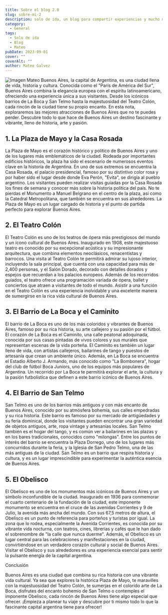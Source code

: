 ```yaml
---
title: Sobre el blog 2.0
slug: sobre-mi-2
description: solo de ida, un blog para compartir experiencias y mucho más.
category:
  - General
tags:
  - Solo de ida
  - Blog
  - Mateo
pubDate: 2023-09-01
cover: ""
coverAlt: ""
author: Mateo Galvez
---
```

<img src="/img/IMG_1324.JPG" alt="Imagen Mateo">
Buenos Aires, la capital de Argentina, es una ciudad llena de vida, historia y cultura. Conocida como el "París de América del Sur", Buenos Aires combina la elegancia europea con el espíritu latinoamericano, ofreciendo una experiencia única a sus visitantes. Desde los icónicos barrios de La Boca y San Telmo hasta la majestuosidad del Teatro Colón, cada rincón de la ciudad tiene su propio encanto. En esta nota, exploraremos las mejores atracciones de Buenos Aires que no te puedes perder. Descubre todo lo que hace de Buenos Aires un destino fascinante y vibrante, lleno de historia, arte y pasión.

## 1. La Plaza de Mayo y la Casa Rosada 

La Plaza de Mayo es el corazón histórico y político de Buenos Aires y uno de los lugares más emblemáticos de la ciudad. Rodeada por importantes edificios históricos, la plaza ha sido el escenario de numerosos eventos clave en la historia de Argentina. En uno de sus extremos se encuentra la Casa Rosada, el palacio presidencial, famoso por su distintivo color rosa y por haber sido el lugar desde donde Eva Perón, "Evita", se dirigía al pueblo argentino. Los visitantes pueden realizar visitas guiadas por la Casa Rosada los fines de semana y conocer más sobre la historia política del país. No te pierdas el Monumento a Manuel Belgrano en el centro de la plaza, así como la Catedral Metropolitana, que también se encuentra en sus alrededores. La Plaza de Mayo es un lugar cargado de historia y el punto de partida perfecto para explorar Buenos Aires.

## 2. El Teatro Colón 

El Teatro Colón es uno de los teatros de ópera más prestigiosos del mundo y un ícono cultural de Buenos Aires. Inaugurado en 1908, este majestuoso teatro es conocido por su excepcional acústica y su impresionante arquitectura, que combina elementos neoclásicos, renacentistas y barrocos. Una visita al Teatro Colón te permitirá admirar su lujoso interior, incluyendo la sala principal, que cuenta con una capacidad para más de 2,400 personas, y el Salón Dorado, decorado con detalles dorados y espejos que recuerdan a los palacios europeos. Además de los recorridos guiados, el teatro ofrece una programación variada de ópera, ballet y conciertos que atraen a visitantes de todo el mundo. Asistir a una función en el Teatro Colón es una experiencia inolvidable y una excelente manera de sumergirse en la rica vida cultural de Buenos Aires.

## 3. El Barrio de La Boca y el Caminito 

El barrio de La Boca es uno de los más coloridos y vibrantes de Buenos Aires, famoso por su rica historia, su arte callejero y su pasión por el fútbol. El corazón de La Boca es el Caminito, una calle peatonal adoquinada, conocida por sus casas pintadas de vivos colores y sus murales que representan escenas de la vida porteña. El Caminito es también un lugar lleno de vida, con artistas callejeros, bailarines de tango y puestos de artesanía que crean un ambiente único. Además, en La Boca se encuentra el Estadio Alberto J. Armando, más conocido como "La Bombonera", hogar del club de fútbol Boca Juniors, uno de los equipos más populares de Argentina. Un recorrido por La Boca te permitirá explorar el arte, la cultura y la pasión futbolística que definen a este barrio icónico de Buenos Aires.

## 4. El Barrio de San Telmo 

San Telmo es uno de los barrios más antiguos y con más encanto de Buenos Aires, conocido por su atmósfera bohemia, sus calles empedradas y su rica historia. Este barrio es famoso por su mercado de antigüedades y su feria dominical, donde los visitantes pueden encontrar una gran variedad de objetos antiguos, arte, ropa vintage y artesanías locales. San Telmo también es el hogar del tango, y es común ver a bailarines en las plazas y en los bares tradicionales, conocidos como "milongas". Entre los puntos de interés del barrio se encuentra la Plaza Dorrego, uno de los lugares más concurridos durante la feria, y la Iglesia de San Pedro Telmo, una de las más antiguas de la ciudad. San Telmo es un barrio que respira historia y cultura, y es un lugar imprescindible para experimentar la auténtica esencia de Buenos Aires.

## 5. El Obelisco 

El Obelisco es uno de los monumentos más icónicos de Buenos Aires y un símbolo inconfundible de la ciudad. Inaugurado en 1936 para conmemorar el cuarto centenario de la fundación de la ciudad, este imponente monumento se encuentra en el cruce de las avenidas Corrientes y 9 de Julio, la avenida más ancha del mundo. Con sus 67,5 metros de altura, el Obelisco es un punto de referencia para porteños y turistas por igual. La zona que lo rodea, especialmente la Avenida Corrientes, es conocida por su vibrante vida nocturna, con teatros, cines, librerías y cafés que le han dado el sobrenombre de "la calle que nunca duerme". Además, el Obelisco es un lugar central para las celebraciones y manifestaciones en la ciudad, convirtiéndose en un verdadero corazón cultural y social de Buenos Aires. Visitar el Obelisco y sus alrededores es una experiencia esencial para sentir la pulsante energía de la capital argentina.

Conclusión 

Buenos Aires es una ciudad que combina su rica historia con una vibrante vida cultural. Ya sea que explores la histórica Plaza de Mayo, te maravilles con la majestuosidad del Teatro Colón, te sumerjas en el colorido arte de La Boca, disfrutes del encanto bohemio de San Telmo o contemples el imponente Obelisco, cada rincón de Buenos Aires tiene algo especial que ofrecer. ¡Empieza a planear tu viaje y descubre por ti mismo todo lo que la fascinante capital argentina tiene para ofrecer!


